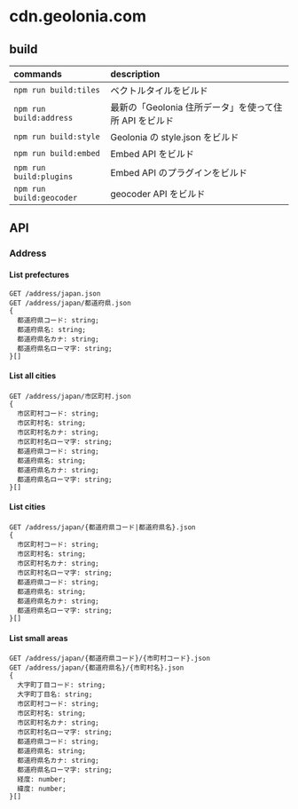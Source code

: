 # cdn.geolonia.com

## build

| commands                 | description |
| :----------------------- | :------------- |
| `npm run build:tiles`    | ベクトルタイルをビルド |
| `npm run build:address`  | 最新の「Geolonia 住所データ」を使って住所 API をビルド |
| `npm run build:style`    | Geolonia の style.json をビルド |
| `npm run build:embed`    | Embed API をビルド |
| `npm run build:plugins`  | Embed API のプラグインをビルド |
| `npm run build:geocoder` | geocoder API をビルド |

## API

### Address

#### List prefectures

```
GET /address/japan.json
GET /address/japan/都道府県.json
{
  都道府県コード: string;
  都道府県名: string;
  都道府県名カナ: string;
  都道府県名ローマ字: string;
}[]
```

#### List all cities

```
GET /address/japan/市区町村.json
{
  市区町村コード: string;
  市区町村名: string;
  市区町村名カナ: string;
  市区町村名ローマ字: string;
  都道府県コード: string;
  都道府県名: string;
  都道府県名カナ: string;
  都道府県名ローマ字: string;
}[]
```

#### List cities

```
GET /address/japan/{都道府県コード|都道府県名}.json
{
  市区町村コード: string;
  市区町村名: string;
  市区町村名カナ: string;
  市区町村名ローマ字: string;
  都道府県コード: string;
  都道府県名: string;
  都道府県名カナ: string;
  都道府県名ローマ字: string;
}[]
```

#### List small areas

```
GET /address/japan/{都道府県コード}/{市町村コード}.json
GET /address/japan/{都道府県名}/{市町村名}.json
{
  大字町丁目コード: string;
  大字町丁目名: string;
  市区町村コード: string;
  市区町村名: string;
  市区町村名カナ: string;
  市区町村名ローマ字: string;
  都道府県コード: string;
  都道府県名: string;
  都道府県名カナ: string;
  都道府県名ローマ字: string;
  経度: number;
  緯度: number;
}[]
```
